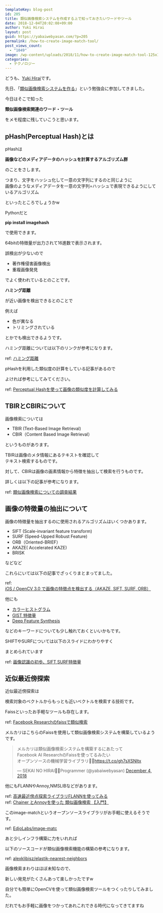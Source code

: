 ```yaml
---
templateKey: blog-post
id: 205
title: 類似画像検索システムを作成する上で知っておきたいワードやツール
date: 2018-12-04T20:02:08+09:00
author: Yuki Hirai
layout: post
guid: https://yabaiwebyasan.com/?p=205
permalink: /how-to-create-image-match-tool/
post_views_count:
  - "1049"
image: /wp-content/uploads/2018/11/how-to-create-image-match-tool-125x125.png
categories:
  - テクノロジー
---
```

どうも、<a href="https://twitter.com/iamseninja" target="_blank" rel="nofollow noopener">Yuki Hirai</a>です。

先日、「<a href="https://supporterzcolab.com/event/623/" target="_blank">類似画像検索システムを作る</a>」という勉強会に参加してきました。

今日はそこで知った

<span class="sobig"><b>類似画像検索関連のワード・ツール</b></span>

をメモ程度に残していこうと思います。

## pHash(Perceptual Hash)とは

pHashは

**画像などのメディアデータのハッシュを計算するアルゴリズム群**

のことをさします。

つまり、文字をハッシュ化して一意の文字列にするのと同じように  
画像のようなメディアデータを一意の文字列=ハッシュで表現できるようにしているアルゴリズム

といったところでしょうかw

Pythonだと

**pip install imagehash**

で使用できます。

64bitの特徴量が出力されて16進数で表示されます。

誤検出が少ないので

  * 著作権侵害画像検出
  * 重複画像発見

でよく使われているとのことです。

**ハミング距離**

が近い画像を検出できるとのことで

例えば

  * 色が異なる
  * トリミングされている

とかでも検出できるようです。

ハミング距離については以下のリンクが参考になります。

ref: <a href="https://kotobank.jp/word/%E3%83%8F%E3%83%9F%E3%83%B3%E3%82%B0%E8%B7%9D%E9%9B%A2-7458" target="_blank">ハミング距離</a>

pHashを利用した類似度の計算をしている記事があるので

よければ参考にしてみてください。

ref: <a href="https://tech.unifa-e.com/entry/2017/11/27/111546" target="_blank">Perceptual Hashを使って画像の類似度を計算してみる</a>

## TBIRとCBIRについて

画像検索については

  * TBIR (Text-Based Image Retrieval)
  * CBIR（Content Based Image Retrieval）

というものがあります。

TBIRは画像のメタ情報にあるテキストを確認して  
テキスト検索するものです。

対して、CBIRは画像の画素情報から特徴を抽出して検索を行うものです。

詳しくは以下の記事が参考になります。

ref: <a href="http://www.enigmo.co.jp/blog/tech/%E9%A1%9E%E4%BC%BC%E7%94%BB%E5%83%8F%E6%A4%9C%E7%B4%A2%E3%81%AB%E3%81%A4%E3%81%84%E3%81%A6%E3%81%AE%E8%AA%BF%E6%9F%BB%E7%B5%90%E6%9E%9C/" target="_blank">類似画像検索についての調査結果</a>

## 画像の特徴量の抽出について

画像の特徴量を抽出するのに使用されるアルゴリズムはいくつかあります。

  * SIFT (Scale-invariant feature transform)
  * SURF (Speed-Upped Robust Feature)
  * ORB（Oriented-BRIEF）
  * AKAZE( Accelerated KAZE)
  * BRISK

などなど

これらにいては以下の記事でざっくりまとまってました。

ref: <a href="https://qiita.com/shu223/items/fa3cf693296e5641f771" target="_blank">iOS / OpenCV 3.0 で画像の特徴点を検出する（AKAZE, SIFT, SURF, ORB）</a>

他にも

  * <a href="http://www.asahi-net.or.jp/~ax2s-kmtn/ref/histogram.html" target="_blank">カラーヒストグラム</a>
  * <a href="https://qiita.com/tuttieee/items/f55c7e2613862ce123ae" target="_blank">GIST 特徴量</a>
  * <a href="https://jp.techcrunch.com/2018/02/23/2018-02-22-feature-labs-launches-out-of-mit-to-speed-up-building-machine-learning-algorithms/" target="_blank">Deep Feature Synthesis</a>

などのキーワードについても少し触れておくといいかもです。

SHIFTやSURFについては以下のスライドにわかりやすく

まとめられています

ref: <a href="https://www.slideshare.net/lawmn/siftsurf" target="_blank">画像認識の初歩、SIFT,SURF特徴量</a>

## 近似最近傍探索

近似最近傍探索は

検索対象のベクトルからもっとも近いベクトルを検索する技術です。

Faissといったお手軽なツールも存在します。

ref: <a href="https://qiita.com/sugiyamath/items/858a5d60bc93d3f787ba" target="_blank">Facebook Researchのfaissで類似検索</a>

メルカリはこちらのFaissを使用して類似画像検索システムを構築しているようです。

<blockquote class="twitter-tweet" data-width="550" data-dnt="true">
  <p lang="ja" dir="ltr">
    メルカリは類似画像検索システムを構築するにあたって<br />Facebook AI ResearchのFaissを使ってるみたい<br />オープンソースの機械学習ライブラリ🙋‍♂️<a href="https://t.co/gh7sXSNItx">https://t.co/gh7sXSNItx</a>
  </p>
  
  <p>
    &mdash; SEKAI NO HIRAI👨‍💻Programmer (@yabaiwebyasan) <a href="https://twitter.com/iamseninja/status/1069817126620295168?ref_src=twsrc%5Etfw">December 4, 2018</a>
  </p>
</blockquote>



他にもFLANNやAnnoy,NMSLIBなどがあります。

ref: <a href="https://myenigma.hatenablog.com/entry/2016/04/19/214813" target="_blank">高速最近傍点探索ライブラリFLANNを使ってみる</a>  
ref: <a href="https://qiita.com/ta7uwtaka/items/9301eef7dd74a249d5ea" target="_blank">Chainer とAnnoyを使った 類似画像検索 【入門】</a>

このimage-matchというオープンソースライブラリがお手軽に使えるそうです。

ref: <a href="https://github.com/EdjoLabs/image-match" target="_blank">EdjoLabs/image-matc</a>

あと少しインフラ構築に力をいれれば

以下のソースコードが類似画像検索機能の構築の参考になります。

ref: <a href="https://github.com/alexklibisz/elastik-nearest-neighbors" target="_blank">alexklibisz/elastik-nearest-neighbors</a>

画像検索まわりはほぼ未知なので、

新しい発見がたくさんあって楽しかったですw

自分でも簡単にOpenCVを使って類似画像検索ツールをつくったりしてみました。

だれでもお手軽に画像をつかってあれこれできる時代になってきてますね